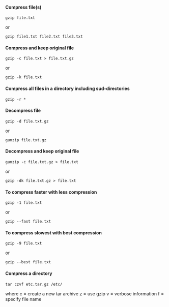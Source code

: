#### Compress file(s)
```
gzip file.txt
```
or 
```
gzip file1.txt file2.txt file3.txt
```

#### Compress and keep original file
```
gzip -c file.txt > file.txt.gz
```
or
```
gzip -k file.txt
```

#### Compress all files in a directory including sud-directories
```
gzip -r *
```

#### Decompress file
```
gzip -d file.txt.gz
```
or
```
gunzip file.txt.gz
```

#### Decompress and keep original file
```
gunzip -c file.txt.gz > file.txt
```
or 
```
gzip -dk file.txt.gz > file.txt
```

#### To compress faster with less compression
```
gzip -1 file.txt
```
or
```
gzip --fast file.txt
```

#### To compress slowest with best compression
```
gzip -9 file.txt
```
or
```
gzip --best file.txt
```

#### Compress a directory
```
tar czvf etc.tar.gz /etc/
```
where 
c = create a new tar archive
z = use gzip
v = verbose information
f = specify file name
